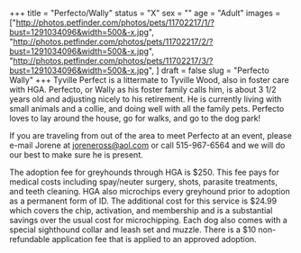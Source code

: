 +++
title = "Perfecto/Wally"
status = "X"
sex = ""
age = "Adult"
images = ["http://photos.petfinder.com/photos/pets/11702217/1/?bust=1291034096&width=500&-x.jpg",
"http://photos.petfinder.com/photos/pets/11702217/2/?bust=1291034096&width=500&-x.jpg",
"http://photos.petfinder.com/photos/pets/11702217/3/?bust=1291034096&width=500&-x.jpg",
]
draft = false
slug = "Perfecto Wally"
+++
Tyville Perfect is a littermate to Tyville Wood, also in foster care with HGA.   Perfecto, or Wally as his foster family calls him, is about 3 1/2 years old and adjusting nicely to his retirement.  He is currently living with small animals and a collie, and doing well with all the family pets.  Perfecto loves to lay around the house, go for walks, and go to the dog park!  


  If you are traveling from out of the area to meet Perfecto at an event, please e-mail Jorene at joreneross@aol.com or call 515-967-6564 and we will do our best to make sure he is present.

The adoption fee for greyhounds through HGA is $250. This fee pays for medical costs including spay/neuter surgery, shots, parasite treatments, and teeth cleaning.  HGA also microchips every greyhound prior to adoption as a permanent form of ID.  The additional cost for this service is $24.99 which covers the chip, activation, and membership and is a substantial savings over the usual cost for microchipping.  Each dog also comes with a special sighthound collar and leash set and muzzle. There is a $10 non-refundable application fee that is applied to an approved adoption.

